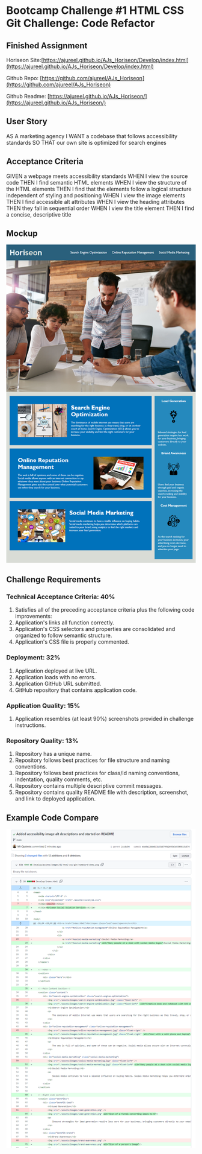 # Bootcamp Challenge #1 HTML CSS Git Challenge: Code Refactor

## Finished Assignment

Horiseon Site:[https://ajureel.github.io/AJs_Horiseon/Develop/index.html](https://ajureel.github.io/AJs_Horiseon/Develop/index.html)

Github Repo: [https://github.com/ajureel/AJs_Horiseon](https://github.com/ajureel/AJs_Horiseon)

Github Readme: [https://ajureel.github.io/AJs_Horiseon/](https://ajureel.github.io/AJs_Horiseon/)

## User Story
AS A marketing agency
I WANT a codebase that follows accessibility standards
SO THAT our own site is optimized for search engines

## Acceptance Criteria
GIVEN a webpage meets accessibility standards
WHEN I view the source code
THEN I find semantic HTML elements
WHEN I view the structure of the HTML elements
THEN I find that the elements follow a logical structure independent of styling and positioning
WHEN I view the image elements
THEN I find accessible alt attributes
WHEN I view the heading attributes
THEN they fall in sequential order
WHEN I view the title element
THEN I find a concise, descriptive title

## Mockup

![Mockup](Develop\assets\images\01-html-css-git-homework-demo.png)

## Challenge Requirements
### Technical Acceptance Criteria: 40%
1. Satisfies all of the preceding acceptance criteria plus the following code improvements:
2. Application's links all function correctly.
3. Application's CSS selectors and properties are consolidated and organized to follow semantic structure.
4. Application's CSS file is properly commented.

### Deployment: 32%
1. Application deployed at live URL.
2. Application loads with no errors.
3. Application GitHub URL submitted.
4. GitHub repository that contains application code.

### Application Quality: 15%
1. Application resembles (at least 90%) screenshots provided in challenge instructions.

### Repository Quality: 13%
1. Repository has a unique name.
2. Repository follows best practices for file structure and naming conventions.
3. Repository follows best practices for class/id naming conventions, indentation, quality comments, etc.
4. Repository contains multiple descriptive commit messages.
5. Repository contains quality README file with description, screenshot, and link to deployed application.

## Example Code Compare

![Code-compare-screenshot](Develop\assets\images\Git-Compare.PNG)